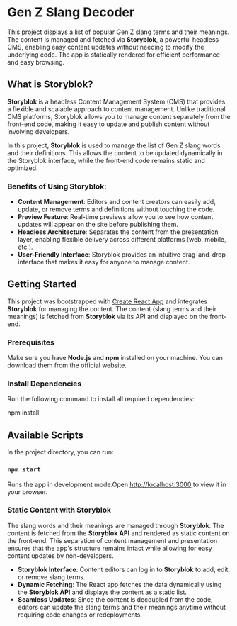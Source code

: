 
# Gen Z Slang Decoder

This project displays a list of popular Gen Z slang terms and their meanings. The content is managed and fetched via **Storyblok**, a powerful headless CMS, enabling easy content updates without needing to modify the underlying code. The app is statically rendered for efficient performance and easy browsing.

## What is Storyblok?

**Storyblok** is a headless Content Management System (CMS) that provides a flexible and scalable approach to content management. Unlike traditional CMS platforms, Storyblok allows you to manage content separately from the front-end code, making it easy to update and publish content without involving developers.

In this project, **Storyblok** is used to manage the list of Gen Z slang words and their definitions. This allows the content to be updated dynamically in the Storyblok interface, while the front-end code remains static and optimized.

### Benefits of Using Storyblok:
- **Content Management**: Editors and content creators can easily add, update, or remove terms and definitions without touching the code.
- **Preview Feature**: Real-time previews allow you to see how content updates will appear on the site before publishing them.
- **Headless Architecture**: Separates the content from the presentation layer, enabling flexible delivery across different platforms (web, mobile, etc.).
- **User-Friendly Interface**: Storyblok provides an intuitive drag-and-drop interface that makes it easy for anyone to manage content.

## Getting Started

This project was bootstrapped with [Create React App](https://github.com/facebook/create-react-app) and integrates **Storyblok** for managing the content. The content (slang terms and their meanings) is fetched from **Storyblok** via its API and displayed on the front-end.

### Prerequisites
Make sure you have **Node.js** and **npm** installed on your machine. You can download them from the official website.

### Install Dependencies
Run the following command to install all required dependencies:

npm install

## Available Scripts

In the project directory, you can run:

### `npm start`

Runs the app in development mode.Open [http://localhost:3000](http://localhost:3000) to view it in your browser.

### Static Content with Storyblok

The slang words and their meanings are managed through **Storyblok**. The content is fetched from the **Storyblok API** and rendered as static content on the front-end. This separation of content management and presentation ensures that the app's structure remains intact while allowing for easy content updates by non-developers.

- **Storyblok Interface**: Content editors can log in to **Storyblok** to add, edit, or remove slang terms.
- **Dynamic Fetching**: The React app fetches the data dynamically using the **Storyblok API** and displays the content as a static list.
- **Seamless Updates**: Since the content is decoupled from the code, editors can update the slang terms and their meanings anytime without requiring code changes or redeployments.
